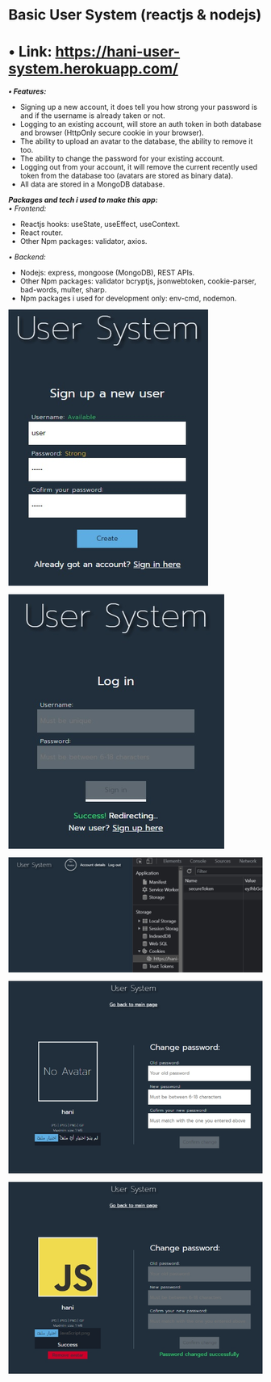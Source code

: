 # Basic User System (reactjs & nodejs)

# • Link: https://hani-user-system.herokuapp.com/

***• Features:*** 
- Signing up a new account, it does tell you how strong your password is and if the username is already taken or not.   
- Logging to an existing account, will store an auth token in both database and browser (HttpOnly secure cookie in your browser).   
- The ability to upload an avatar to the database, the ability to remove it too.   
- The ability to change the password for your existing account.   
- Logging out from your account, it will remove the current recently used token from the database too (avatars are stored as binary data).   
- All data are stored in a MongoDB database.   


***Packages and tech i used to make this app:***   
*• Frontend:*   
- Reactjs hooks: useState, useEffect, useContext.   
- React router.   
- Other Npm packages: validator, axios.

*• Backend:*   
- Nodejs: express, mongoose (MongoDB), REST APIs.   
- Other Npm packages: validator bcryptjs, jsonwebtoken, cookie-parser, bad-words, multer, sharp.   
- Npm packages i used for development only:  env-cmd, nodemon.   


![alt text](https://raw.githubusercontent.com/Hani-ALHamad/react-node-user-system/main/signUp.jpg)


![alt text](https://raw.githubusercontent.com/Hani-ALHamad/react-node-user-system/main/signIn.jpg)


![alt text](https://raw.githubusercontent.com/Hani-ALHamad/react-node-user-system/main/loggedIn.jpg)


![alt text](https://raw.githubusercontent.com/Hani-ALHamad/react-node-user-system/main/accountDetails.jpg)


![alt text](https://raw.githubusercontent.com/Hani-ALHamad/react-node-user-system/main/accountDetailsSave.jpg)

